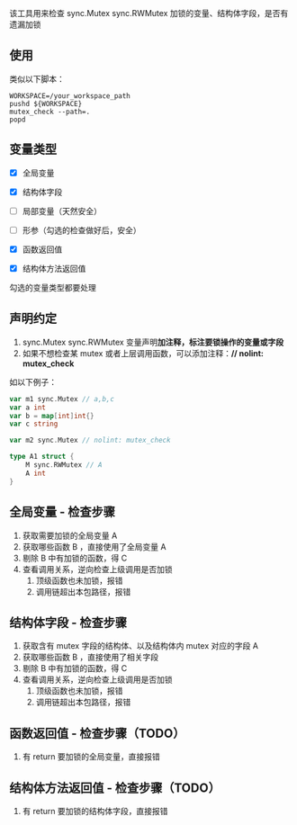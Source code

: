 该工具用来检查 sync.Mutex sync.RWMutex 加锁的变量、结构体字段，是否有遗漏加锁

## 使用

类似以下脚本：

```shell
WORKSPACE=/your_workspace_path
pushd ${WORKSPACE}
mutex_check --path=.
popd
```


## 变量类型

- [x] 全局变量
- [x] 结构体字段
- [ ] 局部变量（天然安全）
- [ ] 形参（勾选的检查做好后，安全）
- [x] 函数返回值
- [x] 结构体方法返回值


勾选的变量类型都要处理

## 声明约定

1. sync.Mutex sync.RWMutex 变量声明**加注释，标注要锁操作的变量或字段**
2. 如果不想检查某 mutex 或者上层调用函数，可以添加注释：**// nolint: mutex_check**

如以下例子：

```go
var m1 sync.Mutex // a,b,c
var a int
var b = map[int]int{}
var c string

var m2 sync.Mutex // nolint: mutex_check

type A1 struct {
	M sync.RWMutex // A
	A int
}
```


## 全局变量 - 检查步骤

1. 获取需要加锁的全局变量 A
2. 获取哪些函数 B ，直接使用了全局变量 A
3. 剔除 B 中有加锁的函数，得 C
4. 查看调用关系，逆向检查上级调用是否加锁
   1. 顶级函数也未加锁，报错
   2. 调用链超出本包路径，报错


## 结构体字段 - 检查步骤

1. 获取含有 mutex 字段的结构体、以及结构体内 mutex 对应的字段 A
2. 获取哪些函数 B ，直接使用了相关字段
3. 剔除 B 中有加锁的函数，得 C
4. 查看调用关系，逆向检查上级调用是否加锁
   1. 顶级函数也未加锁，报错
   2. 调用链超出本包路径，报错

## 函数返回值 - 检查步骤（TODO）

1. 有 return 要加锁的全局变量，直接报错


## 结构体方法返回值 - 检查步骤（TODO）

1. 有 return 要加锁的结构体字段，直接报错
